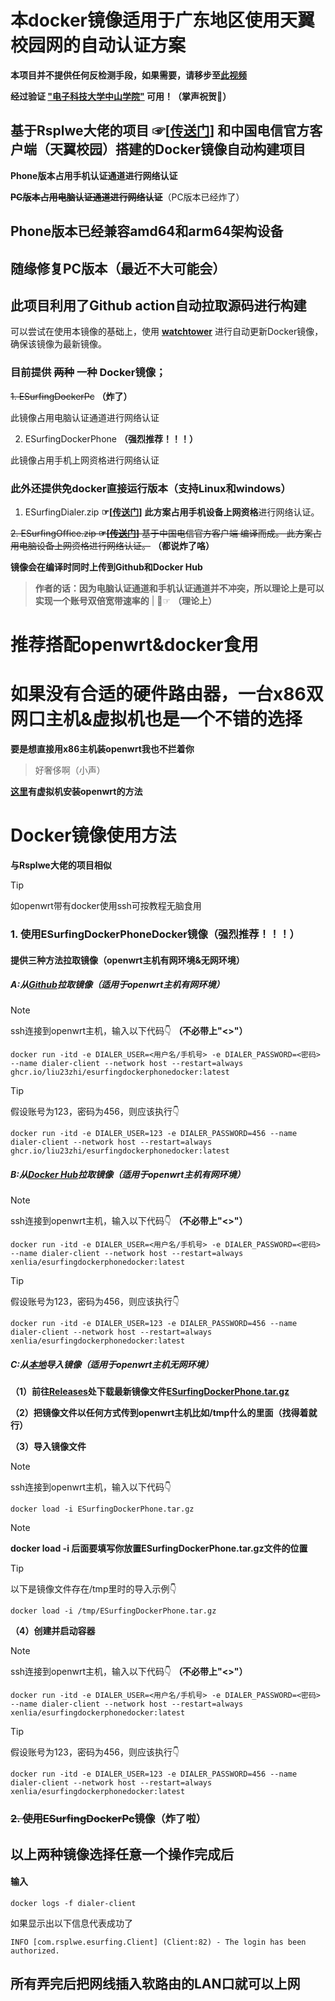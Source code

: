# 本docker镜像适用于广东地区使用天翼校园网的自动认证方案

**本项目并不提供任何反检测手段，如果需要，请移步至[此视频](https://b23.tv/XFgF5hd)**

**经过验证 <ins>"电子科技大学中山学院"</ins> 可用！（掌声祝贺👏）**

## 基于Rsplwe大佬的项目 ☞[[传送门](https://github.com/Rsplwe/ESurfingDialer)] 和中国电信官方客户端（天翼校园）搭建的Docker镜像自动构建项目

**Phone版本占用手机认证通道进行网络认证**

**~~PC版本占用电脑认证通道进行网络认证~~**（PC版本已经炸了）

## Phone版本已经兼容amd64和arm64架构设备
## 随缘修复PC版本（最近不大可能会）

## 此项目利用了Github action自动拉取源码进行构建

可以尝试在使用本镜像的基础上，使用 **[watchtower](https://github.com/containrrr/watchtower "watchover")** 进行自动更新Docker镜像，确保该镜像为最新镜像。 
### 目前提供 ~~两种~~ 一种 Docker镜像；

~~1. ESurfingDockerPc~~ **（炸了）**

此镜像占用电脑认证通道进行网络认证

2. ESurfingDockerPhone **（强烈推荐！！！）**

此镜像占用手机上网资格进行网络认证

### 此外还提供免docker直接运行版本（支持Linux和windows）

1. ESurfingDialer.zip **☞[[传送门](github.com/liu23zhi/ESurfingDialerDocker/releases/latest)]**
**此方案占用手机设备上网资格**进行网络认证。

~~2. ESurfingOffice.zip **☞[[传送门](github.com/liu23zhi/ESurfingDialerDocker/releases/latest)]**
基于中国电信官方客户端 编译而成。
此方案占用电脑设备上网资格进行网络认证。~~ **（都说炸了咯）**

**镜像会在编译时同时上传到Github和Docker Hub**

> **作者的话：因为电脑认证通道和手机认证通道并不冲突，所以理论上是可以实现一个账号双倍宽带速率的** | 🤣☞ **（理论上）**

# 推荐搭配openwrt&docker食用

# 如果没有合适的硬件路由器，一台x86双网口主机&虚拟机也是一个不错的选择
**要是想直接用x86主机装openwrt我也不拦着你**

>好奢侈啊（小声）

**[这里](/QWE.md)有虚拟机安装openwrt的方法**

# Docker镜像使用方法
**与Rsplwe大佬的项目相似**

>[!TIP]
>如openwrt带有docker使用ssh可按教程无脑食用

### 1. 使用ESurfingDockerPhoneDocker镜像（强烈推荐！！！）
#### 提供三种方法拉取镜像（openwrt主机有网环境&无网环境）

##### A:从<ins>Github</ins>拉取镜像（适用于openwrt主机有网环境）

>[!NOTE]
>ssh连接到openwrt主机，输入以下代码👇 **（不必带上"<>"）**

```shell
docker run -itd -e DIALER_USER=<用户名/手机号> -e DIALER_PASSWORD=<密码> --name dialer-client --network host --restart=always ghcr.io/liu23zhi/esurfingdockerphonedocker:latest
```

>[!TIP]
>假设账号为123，密码为456，则应该执行👇

```shell
docker run -itd -e DIALER_USER=123 -e DIALER_PASSWORD=456 --name dialer-client --network host --restart=always ghcr.io/liu23zhi/esurfingdockerphonedocker:latest
```

##### B:从<ins>Docker Hub</ins>拉取镜像（适用于openwrt主机有网环境）

>[!NOTE]
>ssh连接到openwrt主机，输入以下代码👇 **（不必带上"<>"）**

```shell
docker run -itd -e DIALER_USER=<用户名/手机号> -e DIALER_PASSWORD=<密码> --name dialer-client --network host --restart=always xenlia/esurfingdockerphonedocker:latest
```

>[!TIP]
>假设账号为123，密码为456，则应该执行👇

```shell
docker run -itd -e DIALER_USER=123 -e DIALER_PASSWORD=456 --name dialer-client --network host --restart=always xenlia/esurfingdockerphonedocker:latest
```

##### C:从<ins>本地</ins>导入镜像（适用于openwrt主机无网环境）

**（1）前往[Releases](github.com/liu23zhi/ESurfingDialerDocker/releases/latest)处下载最新镜像文件<ins>ESurfingDockerPhone.tar.gz</ins>**

**（2）把镜像文件以任何方式传到openwrt主机比如/tmp什么的里面（找得着就行）**

**（3）导入镜像文件**

>[!NOTE]
>ssh连接到openwrt主机，输入以下代码👇

```shell
docker load -i ESurfingDockerPhone.tar.gz
```

>[!NOTE]
>**docker load -i 后面要填写你放置ESurfingDockerPhone.tar.gz文件的位置**

>[!TIP]
>以下是镜像文件存在/tmp里时的导入示例👇

```shell
docker load -i /tmp/ESurfingDockerPhone.tar.gz
```

**（4）创建并启动容器**

>[!NOTE]
>ssh连接到openwrt主机，输入以下代码👇 **（不必带上"<>"）**

```shell
docker run -itd -e DIALER_USER=<用户名/手机号> -e DIALER_PASSWORD=<密码> --name dialer-client --network host --restart=always xenlia/esurfingdockerphonedocker:latest
```

>[!TIP]
>假设账号为123，密码为456，则应该执行👇

```shell
docker run -itd -e DIALER_USER=123 -e DIALER_PASSWORD=456 --name dialer-client --network host --restart=always xenlia/esurfingdockerphonedocker:latest
```

### ~~2. 使用ESurfingDockerPc镜像~~（炸了啦）

<!--#### 任意使用以下3种之一方法拉取镜像

##### A:从Github拉取镜像

```shell
docker run -itd -e DIALER_USER=<用户名/手机号> -e DIALER_PASSWORD=<密码> --name dialer-client --network host --restart=always ghcr.io/liu23zhi/esurfingdockerpc:latest
```

<summary>使用示例</summary>
**假设账号为123，密码为456。则应该执行(一定要把＜＞去掉)**

```shell
docker run -itd -e DIALER_USER=123 -e DIALER_PASSWORD=456 --name dialer-client --network host --restart=always ghcr.io/liu23zhi/esurfingdockerpc:latest
```

##### B:从Docker Hub拉取镜像

```shell
docker run -itd -e DIALER_USER=<用户名/手机号> -e DIALER_PASSWORD=<密码> --name dialer-client --network host --restart=always xenlia/esurfingdockerpc:latest
```
<summary>使用示例</summary>
**假设账号为123，密码为456。则应该执行(一定要把＜＞去掉)**

```shell
docker run -itd -e DIALER_USER=123 -e DIALER_PASSWORD=456 --name dialer-client --network host --restart=always xenlia/esurfingdockerpc:latest
```

##### C:（1）从Github Release下载，后本地导入（记住导入文件的位置）

[前往Release](https://github.com/liu23zhi/ESurfingDialerDocker/releases)下载ESurfingDockerPc.tar.gz

**（2）然后执行列代码导入镜像文件**

```shell
docker load -i ESurfingDockerPc.tar.gz
```
注意：
docker load -i 后面要填写你放置ESurfingDockerPhone.tar.gz文件的位置
如：文件放置在/tmp

```shell
docker load -i /tmp/ESurfingDockerPhone.tar.gz
```

**（3）然后创建并启动容器**

```shell
docker run -itd -e DIALER_USER=<用户名/手机号> -e DIALER_PASSWORD=<密码> --name dialer-client --network host --restart=always xenlia/esurfingdockerpc:latest
```
<summary>使用示例</summary>
**假设账号为123，密码为456。则应该执行(一定要把＜＞去掉)**

```shell
#导入镜像
docker load -i ESurfingDockerPc.tar.gz
#创建容器并启动（上面导入镜像代码完成后。再输入此代码）
docker run -itd -e DIALER_USER=123 -e DIALER_PASSWORD=456 --name dialer-client --network host --restart=always xenlia/esurfingdockerpc:latest
```

#### [点击此查看pc运行错误代码详解](/PC.md)-->

## 以上两种镜像选择任意一个操作完成后

#### **输入**

```shell
docker logs -f dialer-client
```
如果显示出以下信息代表成功了
```shell
INFO [com.rsplwe.esurfing.Client] (Client:82) - The login has been authorized.
```

## 所有弄完后把网线插入软路由的LAN口就可以上网
